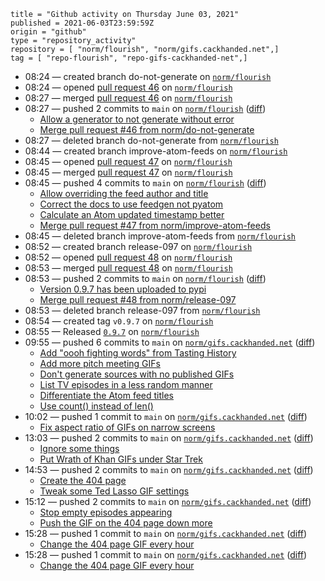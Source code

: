 ```
title = "Github activity on Thursday June 03, 2021"
published = 2021-06-03T23:59:59Z
origin = "github"
type = "repository_activity"
repository = [ "norm/flourish", "norm/gifs.cackhanded.net",]
tag = [ "repo-flourish", "repo-gifs-cackhanded-net",]
```

* 08:24 — created branch do-not-generate on [`norm/flourish`](https://github.com/norm/flourish)
* 08:24 — opened [pull request 46](https://github.com/norm/flourish/pull/46) on [`norm/flourish`](https://github.com/norm/flourish)
* 08:27 — merged [pull request 46](https://github.com/norm/flourish/pull/46) on [`norm/flourish`](https://github.com/norm/flourish)
* 08:27 — pushed 2 commits to `main` on [`norm/flourish`](https://github.com/norm/flourish) ([diff](https://github.com/norm/flourish/compare/c8145ec57e1f84376aeb22e2e54a1c922263b63a..b8e280557be191b8db23458a506bdcca455f8454))
  * [Allow a generator to not generate without error](https://github.com/norm/flourish/commit/9a1020e5aa8e5d333dc73457827fa95c89f82757)
  * [Merge pull request #46 from norm/do-not-generate](https://github.com/norm/flourish/commit/b8e280557be191b8db23458a506bdcca455f8454)
* 08:27 — deleted branch do-not-generate from [`norm/flourish`](https://github.com/norm/flourish)
* 08:44 — created branch improve-atom-feeds on [`norm/flourish`](https://github.com/norm/flourish)
* 08:45 — opened [pull request 47](https://github.com/norm/flourish/pull/47) on [`norm/flourish`](https://github.com/norm/flourish)
* 08:45 — merged [pull request 47](https://github.com/norm/flourish/pull/47) on [`norm/flourish`](https://github.com/norm/flourish)
* 08:45 — pushed 4 commits to `main` on [`norm/flourish`](https://github.com/norm/flourish) ([diff](https://github.com/norm/flourish/compare/b8e280557be191b8db23458a506bdcca455f8454..3c73a61e31e97e95a9d82af1252074595d47db5e))
  * [Allow overriding the feed author and title](https://github.com/norm/flourish/commit/3ba5892d24917c21057e313867bd8657087e2b69)
  * [Correct the docs to use feedgen not pyatom](https://github.com/norm/flourish/commit/d63a48bd14daf806ba5af0c85a828a2e571d1e88)
  * [Calculate an Atom updated timestamp better](https://github.com/norm/flourish/commit/5604c49030098c17400b00eb99838a3697c6e428)
  * [Merge pull request #47 from norm/improve-atom-feeds](https://github.com/norm/flourish/commit/3c73a61e31e97e95a9d82af1252074595d47db5e)
* 08:45 — deleted branch improve-atom-feeds from [`norm/flourish`](https://github.com/norm/flourish)
* 08:52 — created branch release-097 on [`norm/flourish`](https://github.com/norm/flourish)
* 08:52 — opened [pull request 48](https://github.com/norm/flourish/pull/48) on [`norm/flourish`](https://github.com/norm/flourish)
* 08:53 — merged [pull request 48](https://github.com/norm/flourish/pull/48) on [`norm/flourish`](https://github.com/norm/flourish)
* 08:53 — pushed 2 commits to `main` on [`norm/flourish`](https://github.com/norm/flourish) ([diff](https://github.com/norm/flourish/compare/3c73a61e31e97e95a9d82af1252074595d47db5e..f3dce86c5ab733f0bcfea83917b80e916b8c88ae))
  * [Version 0.9.7 has been uploaded to pypi](https://github.com/norm/flourish/commit/92a8e98865f244e2cd1d809ed4ae65347a5ceba4)
  * [Merge pull request #48 from norm/release-097](https://github.com/norm/flourish/commit/f3dce86c5ab733f0bcfea83917b80e916b8c88ae)
* 08:53 — deleted branch release-097 from [`norm/flourish`](https://github.com/norm/flourish)
* 08:54 — created tag `v0.9.7` on [`norm/flourish`](https://github.com/norm/flourish)
* 08:55 — Released [`0.9.7`](https://github.com/norm/flourish/releases/tag/v0.9.7) on [`norm/flourish`](https://github.com/norm/flourish)
* 09:55 — pushed 6 commits to `main` on [`norm/gifs.cackhanded.net`](https://github.com/norm/gifs.cackhanded.net) ([diff](https://github.com/norm/gifs.cackhanded.net/compare/1baa116268a3f112f1f365593d40a272204aa421..9ad9c45955e1d06cc4d443b55a91ad5039e7727f))
  * [Add "oooh fighting words" from Tasting History](https://github.com/norm/gifs.cackhanded.net/commit/48c1be14fceccd4587c0e9488ac7876aca843b4b)
  * [Add more pitch meeting GIFs](https://github.com/norm/gifs.cackhanded.net/commit/3453a2ff56184fb735be6e945e7d62006ca5287f)
  * [Don't generate sources with no published GIFs](https://github.com/norm/gifs.cackhanded.net/commit/56453ddf57d23c0c756a34da18881b2535a101e5)
  * [List TV episodes in a less random manner](https://github.com/norm/gifs.cackhanded.net/commit/8e1faaa6576a20365c6640de5bc9ebfb09fb888b)
  * [Differentiate the Atom feed titles](https://github.com/norm/gifs.cackhanded.net/commit/01bcc09c7c71880d72e6de084113f2f855b6ebb1)
  * [Use count() instead of len()](https://github.com/norm/gifs.cackhanded.net/commit/9ad9c45955e1d06cc4d443b55a91ad5039e7727f)
* 10:02 — pushed 1 commit to `main` on [`norm/gifs.cackhanded.net`](https://github.com/norm/gifs.cackhanded.net) ([diff](https://github.com/norm/gifs.cackhanded.net/compare/9ad9c45955e1d06cc4d443b55a91ad5039e7727f..bc66b40f05a4d5aea0aaf3501166f9ecb7db4d3c))
  * [Fix aspect ratio of GIFs on narrow screens](https://github.com/norm/gifs.cackhanded.net/commit/bc66b40f05a4d5aea0aaf3501166f9ecb7db4d3c)
* 13:03 — pushed 2 commits to `main` on [`norm/gifs.cackhanded.net`](https://github.com/norm/gifs.cackhanded.net) ([diff](https://github.com/norm/gifs.cackhanded.net/compare/bc66b40f05a4d5aea0aaf3501166f9ecb7db4d3c..3fa9fdb8f8b17fa74d7f4d157e7830ee25dddecb))
  * [Ignore some things](https://github.com/norm/gifs.cackhanded.net/commit/d7629b3bdb1f9eb95f01215eea14cced57cec341)
  * [Put Wrath of Khan GIFs under Star Trek](https://github.com/norm/gifs.cackhanded.net/commit/3fa9fdb8f8b17fa74d7f4d157e7830ee25dddecb)
* 14:53 — pushed 2 commits to `main` on [`norm/gifs.cackhanded.net`](https://github.com/norm/gifs.cackhanded.net) ([diff](https://github.com/norm/gifs.cackhanded.net/compare/3fa9fdb8f8b17fa74d7f4d157e7830ee25dddecb..de7c4eb2fbc33df3de9acc74a716ef7b0cf112e9))
  * [Create the 404 page](https://github.com/norm/gifs.cackhanded.net/commit/f8e42ad6ad883b876cf678712a9dcebad67c9e60)
  * [Tweak some Ted Lasso GIF settings](https://github.com/norm/gifs.cackhanded.net/commit/de7c4eb2fbc33df3de9acc74a716ef7b0cf112e9)
* 15:12 — pushed 2 commits to `main` on [`norm/gifs.cackhanded.net`](https://github.com/norm/gifs.cackhanded.net) ([diff](https://github.com/norm/gifs.cackhanded.net/compare/de7c4eb2fbc33df3de9acc74a716ef7b0cf112e9..810a0574dd932736e3615b22196b15f23c586abf))
  * [Stop empty episodes appearing](https://github.com/norm/gifs.cackhanded.net/commit/57c87feee0990c1927792b05a4278b300530c9b8)
  * [Push the GIF on the 404 page down more](https://github.com/norm/gifs.cackhanded.net/commit/810a0574dd932736e3615b22196b15f23c586abf)
* 15:28 — pushed 1 commit to `main` on [`norm/gifs.cackhanded.net`](https://github.com/norm/gifs.cackhanded.net) ([diff](https://github.com/norm/gifs.cackhanded.net/compare/810a0574dd932736e3615b22196b15f23c586abf..75bebf67e5c549b8a8c07bf8b2a7b1701eee9885))
  * [Change the 404 page GIF every hour](https://github.com/norm/gifs.cackhanded.net/commit/75bebf67e5c549b8a8c07bf8b2a7b1701eee9885)
* 15:28 — pushed 1 commit to `main` on [`norm/gifs.cackhanded.net`](https://github.com/norm/gifs.cackhanded.net) ([diff](https://github.com/norm/gifs.cackhanded.net/compare/75bebf67e5c549b8a8c07bf8b2a7b1701eee9885..ed8c110aad88779b47cc88b01f6005d81206a9b6))
  * [Change the 404 page GIF every hour](https://github.com/norm/gifs.cackhanded.net/commit/ed8c110aad88779b47cc88b01f6005d81206a9b6)
